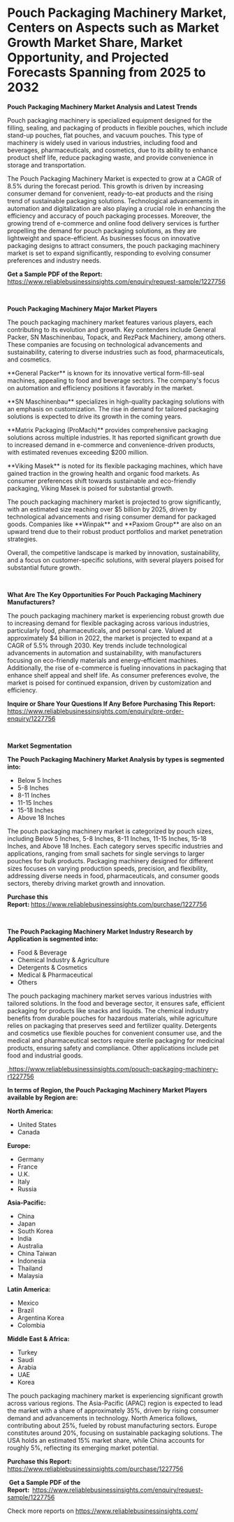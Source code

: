 <p><h1>Pouch Packaging Machinery Market, Centers on Aspects such as Market Growth Market Share, Market Opportunity, and Projected Forecasts Spanning from 2025 to 2032</h1></p><p><strong>Pouch Packaging Machinery Market Analysis and Latest Trends</strong></p>
<p><p>Pouch packaging machinery is specialized equipment designed for the filling, sealing, and packaging of products in flexible pouches, which include stand-up pouches, flat pouches, and vacuum pouches. This type of machinery is widely used in various industries, including food and beverages, pharmaceuticals, and cosmetics, due to its ability to enhance product shelf life, reduce packaging waste, and provide convenience in storage and transportation.</p><p>The Pouch Packaging Machinery Market is expected to grow at a CAGR of 8.5% during the forecast period. This growth is driven by increasing consumer demand for convenient, ready-to-eat products and the rising trend of sustainable packaging solutions. Technological advancements in automation and digitalization are also playing a crucial role in enhancing the efficiency and accuracy of pouch packaging processes. Moreover, the growing trend of e-commerce and online food delivery services is further propelling the demand for pouch packaging solutions, as they are lightweight and space-efficient. As businesses focus on innovative packaging designs to attract consumers, the pouch packaging machinery market is set to expand significantly, responding to evolving consumer preferences and industry needs.</p></p>
<p><strong>Get a Sample PDF of the Report:&nbsp;</strong> <a href="https://www.reliablebusinessinsights.com/enquiry/request-sample/1227756?utm_campaign=1873&utm_medium=2&utm_source=Github&utm_content=ia&utm_term=09042025&utm_id=pouch-packaging-machinery">https://www.reliablebusinessinsights.com/enquiry/request-sample/1227756</a></p>
<p>&nbsp;</p>
<p><strong>Pouch Packaging Machinery Major Market Players</strong></p>
<p><p>The pouch packaging machinery market features various players, each contributing to its evolution and growth. Key contenders include General Packer, SN Maschinenbau, Topack, and RezPack Machinery, among others. These companies are focusing on technological advancements and sustainability, catering to diverse industries such as food, pharmaceuticals, and cosmetics.</p><p>**General Packer** is known for its innovative vertical form-fill-seal machines, appealing to food and beverage sectors. The company's focus on automation and efficiency positions it favorably in the market.</p><p>**SN Maschinenbau** specializes in high-quality packaging solutions with an emphasis on customization. The rise in demand for tailored packaging solutions is expected to drive its growth in the coming years.</p><p>**Matrix Packaging (ProMach)** provides comprehensive packaging solutions across multiple industries. It has reported significant growth due to increased demand in e-commerce and convenience-driven products, with estimated revenues exceeding $200 million. </p><p>**Viking Masek** is noted for its flexible packaging machines, which have gained traction in the growing health and organic food markets. As consumer preferences shift towards sustainable and eco-friendly packaging, Viking Masek is poised for substantial growth.</p><p>The pouch packaging machinery market is projected to grow significantly, with an estimated size reaching over $5 billion by 2025, driven by technological advancements and rising consumer demand for packaged goods. Companies like **Winpak** and **Paxiom Group** are also on an upward trend due to their robust product portfolios and market penetration strategies. </p><p>Overall, the competitive landscape is marked by innovation, sustainability, and a focus on customer-specific solutions, with several players poised for substantial future growth.</p></p>
<p>&nbsp;</p>
<p><strong>What Are The Key Opportunities For Pouch Packaging Machinery Manufacturers?</strong></p>
<p><p>The pouch packaging machinery market is experiencing robust growth due to increasing demand for flexible packaging across various industries, particularly food, pharmaceuticals, and personal care. Valued at approximately $4 billion in 2022, the market is projected to expand at a CAGR of 5.5% through 2030. Key trends include technological advancements in automation and sustainability, with manufacturers focusing on eco-friendly materials and energy-efficient machines. Additionally, the rise of e-commerce is fueling innovations in packaging that enhance shelf appeal and shelf life. As consumer preferences evolve, the market is poised for continued expansion, driven by customization and efficiency.</p></p>
<p><strong>Inquire or Share Your Questions If Any Before Purchasing This Report:</strong> <a href="https://www.reliablebusinessinsights.com/enquiry/pre-order-enquiry/1227756?utm_campaign=1873&utm_medium=2&utm_source=Github&utm_content=ia&utm_term=09042025&utm_id=pouch-packaging-machinery">https://www.reliablebusinessinsights.com/enquiry/pre-order-enquiry/1227756</a></p>
<p>&nbsp;</p>
<p><strong>Market Segmentation</strong></p>
<p><strong>The Pouch Packaging Machinery Market Analysis by types is segmented into:</strong></p>
<p><ul><li>Below 5 Inches</li><li>5-8 Inches</li><li>8-11 Inches</li><li>11-15 Inches</li><li>15-18 Inches</li><li>Above 18 Inches</li></ul></p>
<p><p>The pouch packaging machinery market is categorized by pouch sizes, including Below 5 Inches, 5-8 Inches, 8-11 Inches, 11-15 Inches, 15-18 Inches, and Above 18 Inches. Each category serves specific industries and applications, ranging from small sachets for single servings to larger pouches for bulk products. Packaging machinery designed for different sizes focuses on varying production speeds, precision, and flexibility, addressing diverse needs in food, pharmaceuticals, and consumer goods sectors, thereby driving market growth and innovation.</p></p>
<p><strong>Purchase this Report:&nbsp;</strong><a href="https://www.reliablebusinessinsights.com/purchase/1227756?utm_campaign=1873&utm_medium=2&utm_source=Github&utm_content=ia&utm_term=09042025&utm_id=pouch-packaging-machinery">https://www.reliablebusinessinsights.com/purchase/1227756</a></p>
<p>&nbsp;</p>
<p><strong>The Pouch Packaging Machinery Market Industry Research by Application is segmented into:</strong></p>
<p><ul><li>Food & Beverage</li><li>Chemical Industry & Agriculture</li><li>Detergents & Cosmetics</li><li>Medical & Pharmaceutical</li><li>Others</li></ul></p>
<p><p>The pouch packaging machinery market serves various industries with tailored solutions. In the food and beverage sector, it ensures safe, efficient packaging for products like snacks and liquids. The chemical industry benefits from durable pouches for hazardous materials, while agriculture relies on packaging that preserves seed and fertilizer quality. Detergents and cosmetics use flexible pouches for convenient consumer use, and the medical and pharmaceutical sectors require sterile packaging for medicinal products, ensuring safety and compliance. Other applications include pet food and industrial goods.</p></p>
<p><a href="https://www.reliablebusinessinsights.com/pouch-packaging-machinery-r1227756?utm_campaign=1873&utm_medium=2&utm_source=Github&utm_content=ia&utm_term=09042025&utm_id=pouch-packaging-machinery">&nbsp;https://www.reliablebusinessinsights.com/pouch-packaging-machinery-r1227756</a></p>
<p><strong>In terms of Region, the Pouch Packaging Machinery Market Players available by Region are:</strong></p>
<p>
    <p> <strong> North America: </strong>
        <ul>
            <li>United States</li>
            <li>Canada</li>
        </ul>
        </p> 
    <p> <strong> Europe: </strong>
        <ul>
            <li>Germany</li>
            <li>France</li>
            <li>U.K.</li>
            <li>Italy</li>
            <li>Russia</li>
        </ul>
        </p> 
    <p> <strong> Asia-Pacific: </strong>
        <ul>
            <li>China</li>
            <li>Japan</li>
            <li>South Korea</li>
            <li>India</li>
            <li>Australia</li>
            <li>China Taiwan</li>
            <li>Indonesia</li>
            <li>Thailand</li>
            <li>Malaysia</li>
        </ul>
        </p> 
    <p> <strong> Latin America: </strong>
        <ul>
            <li>Mexico</li>
            <li>Brazil</li>
            <li>Argentina Korea</li>
            <li>Colombia</li>
        </ul>
        </p> 
    <p> <strong> Middle East & Africa: </strong>
        <ul>
            <li>Turkey</li>
            <li>Saudi</li>
            <li>Arabia</li>
            <li>UAE</li>
            <li>Korea</li>
        </ul>
    </p>
    </p>
<p><p>The pouch packaging machinery market is experiencing significant growth across various regions. The Asia-Pacific (APAC) region is expected to lead the market with a share of approximately 35%, driven by rising consumer demand and advancements in technology. North America follows, contributing about 25%, fueled by robust manufacturing sectors. Europe constitutes around 20%, focusing on sustainable packaging solutions. The USA holds an estimated 15% market share, while China accounts for roughly 5%, reflecting its emerging market potential.</p></p>
<p><strong>Purchase this Report: </strong><a href="https://www.reliablebusinessinsights.com/purchase/1227756?utm_campaign=1873&utm_medium=2&utm_source=Github&utm_content=ia&utm_term=09042025&utm_id=pouch-packaging-machinery">https://www.reliablebusinessinsights.com/purchase/1227756</a></p>
<p>&nbsp;<strong>Get a Sample PDF of the Report:&nbsp;&nbsp;</strong><a href="https://www.reliablebusinessinsights.com/enquiry/request-sample/1227756?utm_campaign=1873&utm_medium=2&utm_source=Github&utm_content=ia&utm_term=09042025&utm_id=pouch-packaging-machinery">https://www.reliablebusinessinsights.com/enquiry/request-sample/1227756</a></p>
<p><strong></strong></p>
<p>Check more reports on <a href="https://www.reliablebusinessinsights.com/?utm_campaign=1873&utm_medium=2&utm_source=Github&utm_content=ia&utm_term=09042025&utm_id=pouch-packaging-machinery">https://www.reliablebusinessinsights.com/</a></p>